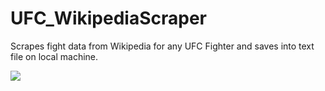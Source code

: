 # UFC_WikipediaScraper
Scrapes fight data from Wikipedia for any UFC Fighter and saves into text file on local machine.


![](https://media.giphy.com/media/VdF8FoM4ZbNcuc04kH/giphy.gif)
